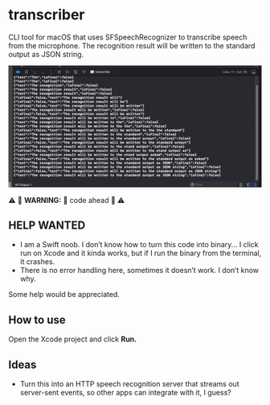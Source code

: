 # transcriber

CLI tool for macOS that uses SFSpeechRecognizer to transcribe speech from the microphone. The recognition result will be written to the standard output as JSON string.

![Example screenshot](example.png)

⚠️ 🚧 **WARNING:** 💩 code ahead 🚧 ⚠️

## HELP WANTED

- I am a Swift noob. I don’t know how to turn this code into binary... I click run on Xcode and it kinda works, but if I run the binary from the terminal, it crashes.
- There is no error handling here, sometimes it doesn’t work. I don’t know why.

Some help would be appreciated.

## How to use

Open the Xcode project and click **Run.**

## Ideas

- Turn this into an HTTP speech recognition server that streams out server-sent events, so other apps can integrate with it, I guess?
